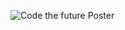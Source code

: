 


![Code the future Poster](https://user-images.githubusercontent.com/75220825/161406382-4585f2ca-d2ff-44e2-b525-822bf5a342dd.png)
